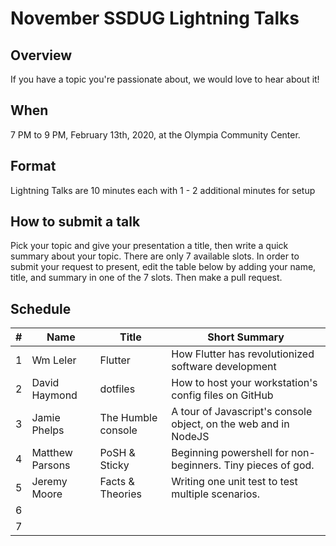 # November SSDUG Lightning Talks

## Overview

If you have a topic you're passionate about, we would love to hear about it!  

## When

7 PM to 9 PM, February 13th, 2020, at the Olympia Community Center. 

## Format

Lightning Talks are 10 minutes each with 1 - 2 additional minutes for setup

## How to submit a talk

Pick your topic and give your presentation a title, then write a quick summary about your topic.  There are only 7 available slots.  In order to submit your request to present, edit the table below by adding your name, title, and summary in one of the 7 slots.  Then make a pull request. 

## Schedule

| #   | Name            | Title              | Short Summary                                                   |
|---  |--------------   |--------------------|-----------------------------------------------------------------|
| 1   | Wm Leler        | Flutter            | How Flutter has revolutionized software development             |
| 2   | David Haymond   | dotfiles           | How to host your workstation's config files on GitHub           |
| 3   | Jamie Phelps    | The Humble console | A tour of Javascript's console object, on the web and in NodeJS |
| 4   | Matthew Parsons | PoSH & Sticky   | Beginning powershell for non-beginners. Tiny pieces of god.|
| 5   | Jeremy Moore    | Facts & Theories|  Writing one unit test to test multiple scenarios.                                                               |
| 6   |                 |                    |                                                                 |
| 7   |                 |                    |                                                                 |
